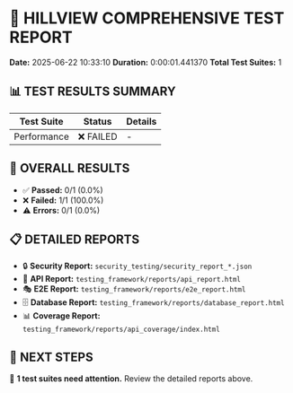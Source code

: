
# 🧪 HILLVIEW COMPREHENSIVE TEST REPORT

**Date:** 2025-06-22 10:33:10
**Duration:** 0:00:01.441370
**Total Test Suites:** 1

## 📊 TEST RESULTS SUMMARY

| Test Suite | Status | Details |
|------------|--------|---------|
| Performance | ❌ FAILED | - |

## 🎯 OVERALL RESULTS

- ✅ **Passed:** 0/1 (0.0%)
- ❌ **Failed:** 1/1 (100.0%)
- ⚠️ **Errors:** 0/1 (0.0%)

## 📋 DETAILED REPORTS

- 🔒 **Security Report:** `security_testing/security_report_*.json`
- 🔧 **API Report:** `testing_framework/reports/api_report.html`
- 🎭 **E2E Report:** `testing_framework/reports/e2e_report.html`
- 🗄️ **Database Report:** `testing_framework/reports/database_report.html`
- 📊 **Coverage Report:** `testing_framework/reports/api_coverage/index.html`

## 🚀 NEXT STEPS

🔧 **1 test suites need attention.** Review the detailed reports above.
